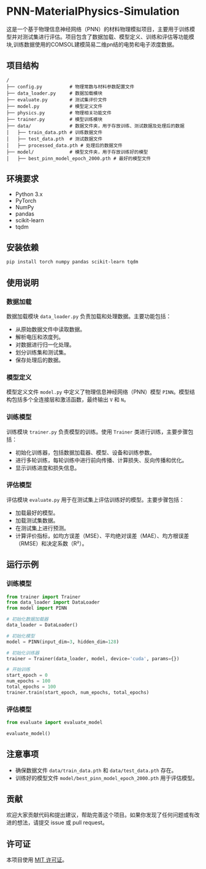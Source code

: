 # PNN-MaterialPhysics-Simulation

这是一个基于物理信息神经网络（PNN）的材料物理模拟项目，主要用于训练模型并对测试集进行评估。项目包含了数据加载、模型定义、训练和评估等功能模块,训练数据使用的COMSOL建模简易二维pn结的电势和电子浓度数据。

## 项目结构
```
/
├── config.py          # 物理常数与材料参数配置文件
├── data_loader.py     # 数据加载模块
├── evaluate.py        # 测试集评价文件
├── model.py           # 模型定义文件
├── physics.py         # 物理相关功能文件
├── trainer.py         # 模型训练模块
├── data/              # 数据文件夹，用于存放训练、测试数据及处理后的数据
│   ├── train_data.pth # 训练数据文件
│   ├── test_data.pth  # 测试数据文件
│   ├── processed_data.pth # 处理后的数据文件
├── model/             # 模型文件夹，用于存放训练好的模型
│   ├── best_pinn_model_epoch_2000.pth # 最好的模型文件
```

## 环境要求
- Python 3.x
- PyTorch
- NumPy
- pandas
- scikit-learn
- tqdm

## 安装依赖
```bash
pip install torch numpy pandas scikit-learn tqdm
```

## 使用说明

### 数据加载
数据加载模块 `data_loader.py` 负责加载和处理数据。主要功能包括：
- 从原始数据文件中读取数据。
- 解析电压和浓度列。
- 对数据进行归一化处理。
- 划分训练集和测试集。
- 保存处理后的数据。

### 模型定义
模型定义文件 `model.py` 中定义了物理信息神经网络（PNN）模型 `PINN`。模型结构包括多个全连接层和激活函数，最终输出 `V` 和 `N`。

### 训练模型
训练模块 `trainer.py` 负责模型的训练。使用 `Trainer` 类进行训练，主要步骤包括：
- 初始化训练器，包括数据加载器、模型、设备和训练参数。
- 进行多轮训练，每轮训练中进行前向传播、计算损失、反向传播和优化。
- 显示训练进度和损失信息。

### 评估模型
评估模块 `evaluate.py` 用于在测试集上评估训练好的模型。主要步骤包括：
- 加载最好的模型。
- 加载测试集数据。
- 在测试集上进行预测。
- 计算评价指标，如均方误差（MSE）、平均绝对误差（MAE）、均方根误差（RMSE）和决定系数（R²）。

## 运行示例
### 训练模型
```python
from trainer import Trainer
from data_loader import DataLoader
from model import PINN

# 初始化数据加载器
data_loader = DataLoader()

# 初始化模型
model = PINN(input_dim=3, hidden_dim=128)

# 初始化训练器
trainer = Trainer(data_loader, model, device='cuda', params={})

# 开始训练
start_epoch = 0
num_epochs = 100
total_epochs = 100
trainer.train(start_epoch, num_epochs, total_epochs)
```

### 评估模型
```python
from evaluate import evaluate_model

evaluate_model()
```

## 注意事项
- 确保数据文件 `data/train_data.pth` 和 `data/test_data.pth` 存在。
- 训练好的模型文件 `model/best_pinn_model_epoch_2000.pth` 用于评估模型。

## 贡献
欢迎大家贡献代码和提出建议，帮助完善这个项目。如果你发现了任何问题或有改进的想法，请提交 issue 或 pull request。

## 许可证
本项目使用 [MIT 许可证](https://opensource.org/licenses/MIT)。
